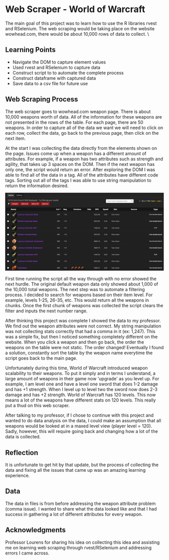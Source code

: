 # Web Scraper - World of Warcraft

The main goal of this project was to learn how to use the R libraries rvest and RSelenium. The web scraping would be taking place on the website wowhead.com, there would be about 10,000 rows of data to collect. \

## Learning Points
- Navigate the DOM to capture element values
- Used rvest and RSelenium to capture data
- Construct script to to automate the complete process
- Construct dataframe with captured data
- Save data to a csv file for future use

## Web Scraping Process
The web scraper goes to wowhead.com weapon page. There is about 10,000 weapons worth of data. All of the information for these weapons are not presented in the rows of the table. For each page, there are 50 weapons. In order to capture all of the data we want we will need to click on each row, collect the data, go back to the previous page, then click on the next item.

At the start I was collecting the data directly from the elements shown on the page. Issues come up when a weapon has a different amount of attributes. For example, if a weapon has two attributes such as strength and agility, that takes up 3 spaces on the DOM. Then if the next weapon has only one, the script would return an error. After exploring the DOM I was able to find all of the data in a <noscript> tag. All of the attributes have different code tags. Sorting out all of the tags I was able to use string manipulation to return the information desired.
  
![alt](https://github.com/KoderKow/wow_scraper/blob/master/readme_images/table_view.png)
  
First time running the script all the way through with no error showed the next hurdle. The original default weapon data only showed about 1,000 of the 10,000 total weapons. The next step was to automate a filtering process. I decided to search for weapons based on their item level. For example, levels 1-25, 26-35, etc. This would return all the weapons in chunks. Once the first chunk of weapons was collected the script clears the filter and inputs the next number range.

After thinking this project was complete I showed the data to my professor. We find out the weapon attributes were not correct. My string manipulation was not collecting stats correctly that had a comma in it (ex: 1,247). This was a simple fix, but then I noticed something completely different on the website. When you click a weapon and then go back, the order the weapons on the table were not static. The order changed! Eventually I found a solution, constantly sort the table by the weapon name everytime the script goes back to the main page.

Unfortunately during this time, World of Warcraft introduced weapon scalability to their weapons. To put it simply and in terms I understand, a large amount of weapons in their game now 'upgrade' as you level up. For example, I am level one and have a level one sword that does 1-2 damage and has +1 strength. When I level up to level two the sword now does 2-3 damage and has +2 strength. World of Warcraft has 120 levels. This now means a lot of the weapons have different stats on 120 levels. This really put a thud on this web scraper.

After talking to my professor, if I chose to continue with this project and wanted to do data analysis on the data, I could make an assumption that all weapons would be looked at in a maxed level view (player level = 120). Sadly, however, this will require going back and changing how a lot of the data is collected.

## Reflection
It is unfortunate to get hit by that update, but the process of collecting the data and fixing all the issues that came up was an amazing learning experience.

## Data
The data in files is from before addressing the weapon attribute problem (comma issue). I wanted to share what the data looked like and that I had success in gathering a lot of different attributes for every weapon.

## Acknowledgments
Professor Lourens for sharing his idea on collecting this idea and assisting me on learning web scraping through rvest/RSelenium and addressing errors I came across.
